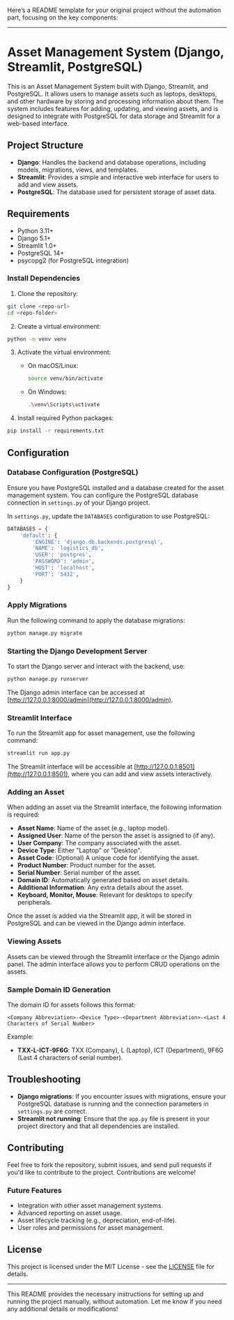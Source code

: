 Here’s a README template for your original project without the automation part, focusing on the key components:

---

# Asset Management System (Django, Streamlit, PostgreSQL)

This is an Asset Management System built with Django, Streamlit, and PostgreSQL. It allows users to manage assets such as laptops, desktops, and other hardware by storing and processing information about them. The system includes features for adding, updating, and viewing assets, and is designed to integrate with PostgreSQL for data storage and Streamlit for a web-based interface.

## Project Structure

- **Django**: Handles the backend and database operations, including models, migrations, views, and templates.
- **Streamlit**: Provides a simple and interactive web interface for users to add and view assets.
- **PostgreSQL**: The database used for persistent storage of asset data.

## Requirements

- Python 3.11+
- Django 5.1+
- Streamlit 1.0+
- PostgreSQL 14+
- psycopg2 (for PostgreSQL integration)

### Install Dependencies

1. Clone the repository:

```bash
git clone <repo-url>
cd <repo-folder>
```

2. Create a virtual environment:

```bash
python -m venv venv
```

3. Activate the virtual environment:
   
   - On macOS/Linux:
     ```bash
     source venv/bin/activate
     ```

   - On Windows:
     ```bash
     .\venv\Scripts\activate
     ```

4. Install required Python packages:

```bash
pip install -r requirements.txt
```

## Configuration

### Database Configuration (PostgreSQL)

Ensure you have PostgreSQL installed and a database created for the asset management system. You can configure the PostgreSQL database connection in `settings.py` of your Django project.

In `settings.py`, update the `DATABASES` configuration to use PostgreSQL:

```python
DATABASES = {
    'default': {
        'ENGINE': 'django.db.backends.postgresql',
        'NAME': 'logistics_db',
        'USER': 'postgres',
        'PASSWORD': 'admin',
        'HOST': 'localhost',
        'PORT': '5432',
    }
}
```

### Apply Migrations

Run the following command to apply the database migrations:

```bash
python manage.py migrate
```

### Starting the Django Development Server

To start the Django server and interact with the backend, use:

```bash
python manage.py runserver
```

The Django admin interface can be accessed at [http://127.0.0.1:8000/admin](http://127.0.0.1:8000/admin).

### Streamlit Interface

To run the Streamlit app for asset management, use the following command:

```bash
streamlit run app.py
```

The Streamlit interface will be accessible at [http://127.0.0.1:8501](http://127.0.0.1:8501), where you can add and view assets interactively.

### Adding an Asset

When adding an asset via the Streamlit interface, the following information is required:

- **Asset Name**: Name of the asset (e.g., laptop model).
- **Assigned User**: Name of the person the asset is assigned to (if any).
- **User Company**: The company associated with the asset.
- **Device Type**: Either "Laptop" or "Desktop".
- **Asset Code**: (Optional) A unique code for identifying the asset.
- **Product Number**: Product number for the asset.
- **Serial Number**: Serial number of the asset.
- **Domain ID**: Automatically generated based on asset details.
- **Additional Information**: Any extra details about the asset.
- **Keyboard, Monitor, Mouse**: Relevant for desktops to specify peripherals.

Once the asset is added via the Streamlit app, it will be stored in PostgreSQL and can be viewed in the Django admin interface.

### Viewing Assets

Assets can be viewed through the Streamlit interface or the Django admin panel. The admin interface allows you to perform CRUD operations on the assets.

### Sample Domain ID Generation

The domain ID for assets follows this format:
```
<Company Abbreviation>-<Device Type>-<Department Abbreviation>-<Last 4 Characters of Serial Number>
```

Example:
- **TXX-L-ICT-9F6G**: TXX (Company), L (Laptop), ICT (Department), 9F6G (Last 4 characters of serial number).

## Troubleshooting

- **Django migrations**: If you encounter issues with migrations, ensure your PostgreSQL database is running and the connection parameters in `settings.py` are correct.
- **Streamlit not running**: Ensure that the `app.py` file is present in your project directory and that all dependencies are installed.

## Contributing

Feel free to fork the repository, submit issues, and send pull requests if you'd like to contribute to the project. Contributions are welcome!

### Future Features

- Integration with other asset management systems.
- Advanced reporting on asset usage.
- Asset lifecycle tracking (e.g., depreciation, end-of-life).
- User roles and permissions for asset management.

## License

This project is licensed under the MIT License - see the [LICENSE](LICENSE) file for details.

---

This README provides the necessary instructions for setting up and running the project manually, without automation. Let me know if you need any additional details or modifications!
